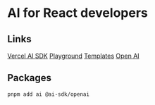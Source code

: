 # AI for React developers

## Links

[Vercel AI SDK](https://sdk.vercel.ai/docs/introduction)
[Playground](https://sdk.vercel.ai/playground)
[Templates](https://vercel.com/templates)
[Open AI](https://platform.openai.com/docs/overview)

## Packages

```sh
pnpm add ai @ai-sdk/openai
```